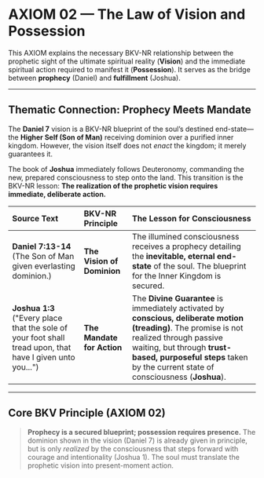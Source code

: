 
# **AXIOM 02 — The Law of Vision and Possession**

This AXIOM explains the necessary BKV-NR relationship between the prophetic sight of the ultimate spiritual reality (**Vision**) and the immediate spiritual action required to manifest it (**Possession**). It serves as the bridge between **prophecy** (Daniel) and **fulfillment** (Joshua).

***

## **Thematic Connection: Prophecy Meets Mandate**

The **Daniel 7** vision is a BKV-NR blueprint of the soul’s destined end-state—the **Higher Self (Son of Man)** receiving dominion over a purified inner kingdom. However, the vision itself does not *enact* the kingdom; it merely guarantees it.

The book of **Joshua** immediately follows Deuteronomy, commanding the new, prepared consciousness to step onto the land. This transition is the BKV-NR lesson: **The realization of the prophetic vision requires immediate, deliberate action.**

| Source Text | BKV-NR Principle | The Lesson for Consciousness |
| :--- | :--- | :--- |
| **Daniel 7:13-14** (The Son of Man given everlasting dominion.) | **The Vision of Dominion** | The illumined consciousness receives a prophecy detailing the **inevitable, eternal end-state** of the soul. The blueprint for the Inner Kingdom is secured. |
| **Joshua 1:3** ("Every place that the sole of your foot shall tread upon, that have I given unto you...") | **The Mandate for Action** | The **Divine Guarantee** is immediately activated by **conscious, deliberate motion (treading)**. The promise is not realized through passive waiting, but through **trust-based, purposeful steps** taken by the current state of consciousness (**Joshua**). |

***

## **Core BKV Principle (AXIOM 02)**

> **Prophecy is a secured blueprint; possession requires presence.** The dominion shown in the vision (Daniel 7) is already given in principle, but is only *realized* by the consciousness that steps forward with courage and intentionality (Joshua 1). The soul must translate the prophetic vision into present-moment action.
